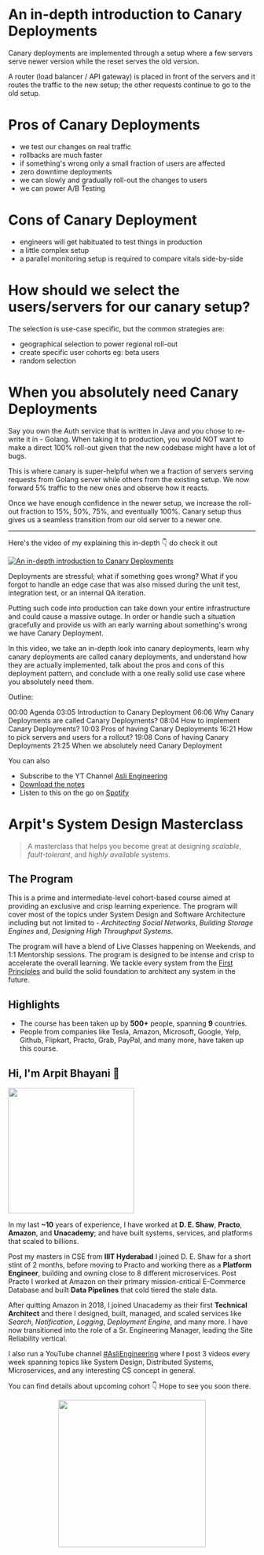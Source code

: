 An in-depth introduction to Canary Deployments
===


Canary deployments are implemented through a setup where a few servers serve newer version while the reset serves the old version.

A router (load balancer / API gateway) is placed in front of the servers and it routes the traffic to the new setup; the other requests continue to go to the old setup.

# Pros of Canary Deployments

- we test our changes on real traffic
- rollbacks are much faster
- if something's wrong only a small fraction of users are affected
- zero downtime deployments
- we can slowly and gradually roll-out the changes to users
- we can power A/B Testing

# Cons of Canary Deployment

- engineers will get habituated to test things in production
- a little complex setup
- a parallel monitoring setup is required to compare vitals side-by-side
  
# How should we select the users/servers for our canary setup?

The selection is use-case specific, but the common strategies are:

- geographical selection to power regional roll-out
- create specific user cohorts eg: beta users
- random selection

# When you absolutely need Canary Deployments

Say you own the Auth service that is written in Java and you chose to re-write it in - Golang. When taking it to production, you would NOT want to make a direct 100% roll-out given that the new codebase might have a lot of bugs.

This is where canary is super-helpful when we a fraction of servers serving requests from Golang server while others from the existing setup. We now forward 5% traffic to the new ones and observe how it reacts.

Once we have enough confidence in the newer setup, we increase the roll-out fraction to 15%, 50%, 75%, and eventually 100%. Canary setup thus gives us a seamless transition from our old server to a newer one.
<hr />


<p>Here's the video of my explaining this in-depth 👇‍ do check it out</p>

[![An in-depth introduction to Canary Deployments](https://i.ytimg.com/vi/nnseeKxovaM/mqdefault.jpg)](https://www.youtube.com/watch?v=nnseeKxovaM)

Deployments are stressful; what if something goes wrong? What if you forgot to handle an edge case that was also missed during the unit test, integration test, or an internal QA iteration.

Putting such code into production can take down your entire infrastructure and could cause a massive outage. In order or handle such a situation gracefully and provide us with an early warning about something's wrong we have Canary Deployment.

In this video, we take an in-depth look into canary deployments, learn why canary deployments are called canary deployments, and understand how they are actually implemented, talk about the pros and cons of this deployment pattern, and conclude with a one really solid use case where you absolutely need them.

Outline:

00:00 Agenda
03:05 Introduction to Canary Deployment
06:06 Why Canary Deployments are called Canary Deployments?
08:04 How to implement Canary Deployments?
10:03 Pros of having Canary Deployments
16:21 How to pick servers and users for a rollout?
19:08 Cons of having Canary Deployments
21:25 When we absolutely need Canary Deployment

You can also
 - Subscribe to the YT Channel [Asli Engineering](https://youtube.com/c/ArpitBhayani)
 - [Download the notes](https://drive.google.com/file/d/1JJD_Pa9AkUvhaZ7Dzwd4sQiGdC8nPn5t/view?usp=sharing)
 - Listen to this on the go on [Spotify](https://open.spotify.com/show/7qMoamm2iZQrsPVm6IQLoD)

# Arpit's System Design Masterclass

> A masterclass that helps you become great at designing _scalable_, _fault-tolerant_, and _highly available_ systems.

## The Program

This is a prime and intermediate-level cohort-based course aimed at providing an exclusive and crisp learning experience. The program will cover most of the topics under System Design and Software Architecture including but not limited to - _Architecting Social Networks_, _Building Storage Engines_ and, _Designing High Throughput Systems_.

The program will have a blend of Live Classes happening on Weekends, and 1:1 Mentorship sessions. The program is designed to be intense and crisp to accelerate the overall learning. We tackle every system from the [First Principles](https://en.wikipedia.org/wiki/First_principle) and build the solid foundation to architect any system in the future.


## Highlights

 - The course has been taken up by __500+__ people, spanning __9__ countries.
 - People from companies like Tesla, Amazon, Microsoft, Google, Yelp, Github, Flipkart, Practo, Grab, PayPal, and many more, have taken up this course.


## Hi, I'm Arpit Bhayani 👋

<img width="256px" src="https://arpitbhayani.me/static/img/arpit.jpg" />

In my last **~10** years of experience, I have worked at **D. E. Shaw**, **Practo**, **Amazon**, and **Unacademy**; and have built systems, services, and platforms that scaled to billions.

Post my masters in CSE from **IIIT Hyderabad** I joined D. E. Shaw for a short stint of 2 months, before moving to Practo and working there as a **Platform Engineer**, building and owning close to 8 different microservices. Post Practo I worked at Amazon on their primary mission-critical E-Commerce Database and built **Data Pipelines** that cold tiered the stale data.

After quitting Amazon in 2018, I joined Unacademy as their first **Technical Architect** and there I designed, built, managed, and scaled services like _Search_, _Notification_, _Logging_, _Deployment Engine_, and many more. I have now transitioned into the role of a Sr. Engineering Manager, leading the Site Reliability vertical.

I also run a YouTube channel [#AsliEngineering](https://www.youtube.com/c/ArpitBhayani) where I post 3 videos every week spanning topics like System Design, Distributed Systems, Microservices, and any interesting CS concept in general.

You can find details about upcoming cohort 👇‍ Hope to see you soon there.

<center>
<a target="_blank" href="https://arpitbhayani.me/masterclass">
<img src="https://user-images.githubusercontent.com/4745789/137859181-d4499cf4-ce65-4466-8b88-a078ece0f081.PNG" width="300px" />
</a>
</center>